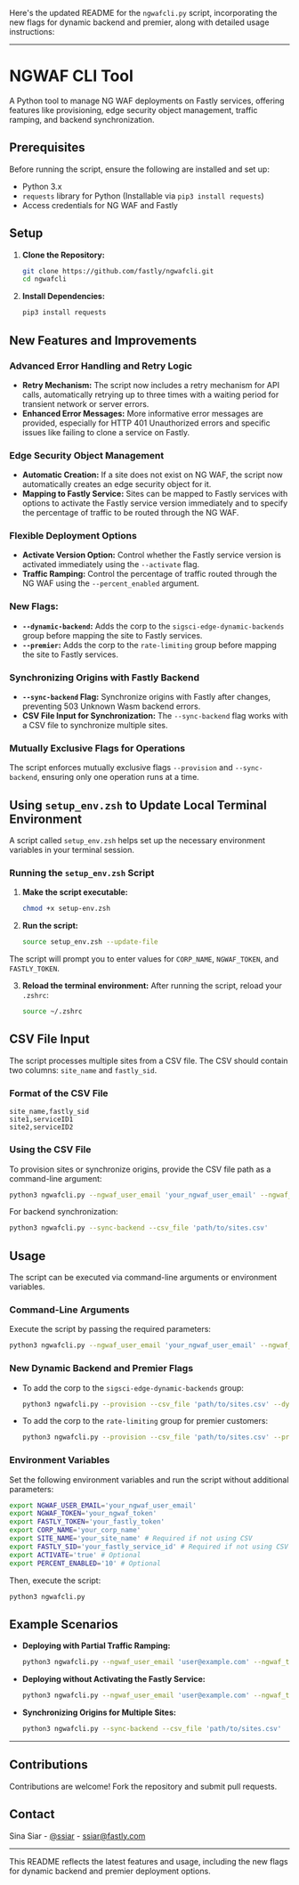 Here's the updated README for the `ngwafcli.py` script, incorporating the new flags for dynamic backend and premier, along with detailed usage instructions:

---

# NGWAF CLI Tool

A Python tool to manage NG WAF deployments on Fastly services, offering features like provisioning, edge security object management, traffic ramping, and backend synchronization.

## Prerequisites

Before running the script, ensure the following are installed and set up:

- Python 3.x
- `requests` library for Python (Installable via `pip3 install requests`)
- Access credentials for NG WAF and Fastly

## Setup

1. **Clone the Repository:**
   ```bash
   git clone https://github.com/fastly/ngwafcli.git
   cd ngwafcli
   ```

2. **Install Dependencies:**
   ```bash
   pip3 install requests
   ```

## New Features and Improvements

### Advanced Error Handling and Retry Logic

- **Retry Mechanism:** The script now includes a retry mechanism for API calls, automatically retrying up to three times with a waiting period for transient network or server errors.
- **Enhanced Error Messages:** More informative error messages are provided, especially for HTTP 401 Unauthorized errors and specific issues like failing to clone a service on Fastly.

### Edge Security Object Management

- **Automatic Creation:** If a site does not exist on NG WAF, the script now automatically creates an edge security object for it.
- **Mapping to Fastly Service:** Sites can be mapped to Fastly services with options to activate the Fastly service version immediately and to specify the percentage of traffic to be routed through the NG WAF.

### Flexible Deployment Options

- **Activate Version Option:** Control whether the Fastly service version is activated immediately using the `--activate` flag.
- **Traffic Ramping:** Control the percentage of traffic routed through the NG WAF using the `--percent_enabled` argument.

### **New Flags:**
- **`--dynamic-backend`:** Adds the corp to the `sigsci-edge-dynamic-backends` group before mapping the site to Fastly services.
- **`--premier`:** Adds the corp to the `rate-limiting` group before mapping the site to Fastly services.

### Synchronizing Origins with Fastly Backend

- **`--sync-backend` Flag:** Synchronize origins with Fastly after changes, preventing 503 Unknown Wasm backend errors.
- **CSV File Input for Synchronization:** The `--sync-backend` flag works with a CSV file to synchronize multiple sites.

### Mutually Exclusive Flags for Operations

The script enforces mutually exclusive flags `--provision` and `--sync-backend`, ensuring only one operation runs at a time.

## Using `setup_env.zsh` to Update Local Terminal Environment

A script called `setup_env.zsh` helps set up the necessary environment variables in your terminal session.

### Running the `setup_env.zsh` Script

1. **Make the script executable:**
   ```bash
   chmod +x setup-env.zsh
   ```

2. **Run the script:**
   ```bash
   source setup_env.zsh --update-file
   ```

The script will prompt you to enter values for `CORP_NAME`, `NGWAF_TOKEN`, and `FASTLY_TOKEN`.

3. **Reload the terminal environment:**
   After running the script, reload your `.zshrc`:
   ```bash
   source ~/.zshrc
   ```

## CSV File Input

The script processes multiple sites from a CSV file. The CSV should contain two columns: `site_name` and `fastly_sid`.

### Format of the CSV File

```csv
site_name,fastly_sid
site1,serviceID1
site2,serviceID2
```

### Using the CSV File

To provision sites or synchronize origins, provide the CSV file path as a command-line argument:

```bash
python3 ngwafcli.py --ngwaf_user_email 'your_ngwaf_user_email' --ngwaf_token 'your_ngwaf_token' --fastly_token 'your_fastly_token' --corp_name 'your_corp_name' --csv_file 'path/to/sites.csv' --activate true --percent_enabled 100
```

For backend synchronization:
```bash
python3 ngwafcli.py --sync-backend --csv_file 'path/to/sites.csv'
```

## Usage

The script can be executed via command-line arguments or environment variables.

### Command-Line Arguments

Execute the script by passing the required parameters:
```bash
python3 ngwafcli.py --ngwaf_user_email 'your_ngwaf_user_email' --ngwaf_token 'your_ngwaf_token' --fastly_token 'your_fastly_token' --corp_name 'your_corp_name' --site_name 'your_site_name' --fastly_sid 'your_fastly_service_id' [--activate] [--percent_enabled <0-100>]
```

### New Dynamic Backend and Premier Flags

- To add the corp to the `sigsci-edge-dynamic-backends` group:
  ```bash
  python3 ngwafcli.py --provision --csv_file 'path/to/sites.csv' --dynamic-backend
  ```

- To add the corp to the `rate-limiting` group for premier customers:
  ```bash
  python3 ngwafcli.py --provision --csv_file 'path/to/sites.csv' --premier
  ```

### Environment Variables

Set the following environment variables and run the script without additional parameters:

```bash
export NGWAF_USER_EMAIL='your_ngwaf_user_email'
export NGWAF_TOKEN='your_ngwaf_token'
export FASTLY_TOKEN='your_fastly_token'
export CORP_NAME='your_corp_name'
export SITE_NAME='your_site_name' # Required if not using CSV
export FASTLY_SID='your_fastly_service_id' # Required if not using CSV
export ACTIVATE='true' # Optional
export PERCENT_ENABLED='10' # Optional
```

Then, execute the script:
```bash
python3 ngwafcli.py
```

## Example Scenarios

- **Deploying with Partial Traffic Ramping:**
  ```bash
  python3 ngwafcli.py --ngwaf_user_email 'user@example.com' --ngwaf_token 'token123' --fastly_token 'fastlykey123' --corp_name 'MyCorp' --site_name 'MySite' --fastly_sid 'serviceID' --activate --percent_enabled 25
  ```

- **Deploying without Activating the Fastly Service:**
  ```bash
  python3 ngwafcli.py --ngwaf_user_email 'user@example.com' --ngwaf_token 'token123' --fastly_token 'fastlykey123' --corp_name 'MyCorp' --site_name 'MySite' --fastly_sid 'serviceID'
  ```

- **Synchronizing Origins for Multiple Sites:**
  ```bash
  python3 ngwafcli.py --sync-backend --csv_file 'path/to/sites.csv'
  ```

---

## Contributions

Contributions are welcome! Fork the repository and submit pull requests.

## Contact

Sina Siar - [@ssiar](https://linkedin.com/in/ssiar) - ssiar@fastly.com

---

This README reflects the latest features and usage, including the new flags for dynamic backend and premier deployment options.
